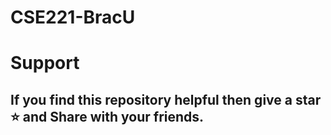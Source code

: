 # CSE221-BracU

# Support
## If you find this repository helpful then give a star ⭐ and Share with your friends.
